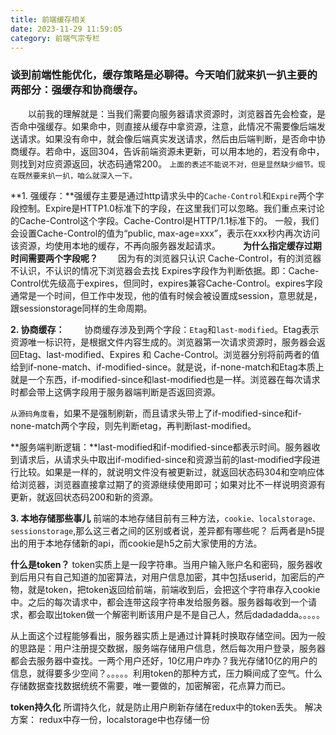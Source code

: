 ```yaml
---
title: 前端缓存相关
date: 2023-11-29 11:59:05
category: 前端气宗专栏
---
```


### 谈到前端性能优化，缓存策略是必聊得。今天咱们就来扒一扒主要的两部分：强缓存和协商缓存。
　　以前我的理解就是：当我们需要向服务器请求资源时，浏览器首先会检查，是否命中强缓存。如果命中，则直接从缓存中拿资源，注意，此情况不需要像后端发送请求。如果没有命中，就会像后端真实发送请求，然后由后端判断，是否命中协商缓存。若命中，返回304，告诉前端资源未更新，可以用本地的，若没有命中，则找到对应资源返回，状态码通常200。
`上面的表述不能说不对，但是显然缺少细节。现在既然要来扒一扒，咱么就深入一下。`

**1. 强缓存：**强缓存主要是通过http请求头中的`Cache-Control`和`Expire`两个字段控制。Expire是HTTP1.0标准下的字段，在这里我们可以忽略。我们重点来讨论的Cache-Control这个字段。Cache-Control是HTTP/1.1标准下的。 一般，我们会设置Cache-Control的值为“public, max-age=xxx”，表示在xxx秒内再次访问该资源，均使用本地的缓存，不再向服务器发起请求。
　　
**为什么指定缓存过期时间需要两个字段呢？**
　　因为有的浏览器只认识 Cache-Control，有的浏览器不认识，不认识的情况下浏览器会去找 Expires字段作为判断依据。即：Cache-Control优先级高于expires，但同时，expires兼容Cache-Control。expires字段通常是一个时间，但工作中发现，他的值有时候会被设置成session，意思就是，跟sessionstorage同样的生命周期。

**2. 协商缓存：**
　　协商缓存涉及到两个字段：`Etag`和`last-modified`。Etag表示资源唯一标识符，是根据文件内容生成的。浏览器第一次请求资源时，服务器会返回Etag、last-modified、Expires 和 Cache-Control。浏览器分别将前两者的值给到if-none-match、if-modified-since。就是说，if-none-match和Etag本质上就是一个东西，if-modified-since和last-modified也是一样。浏览器在每次请求时都会带上这俩字段用于服务器端判断是否返回资源。

`从源码角度看`，如果不是强制刷新，而且请求头带上了if-modified-since和if-none-match两个字段，则先判断etag，再判断last-modified。

**服务端判断逻辑：**last-modified和if-modified-since都表示时间。服务器收到请求后，从请求头中取出if-modified-since和资源当前的last-modified字段进行比较。如果是一样的，就说明文件没有被更新过，就返回状态码304和空响应体给浏览器，浏览器直接拿过期了的资源继续使用即可；如果对比不一样说明资源有更新，就返回状态码200和新的资源。

**3. 本地存储那些事儿**
前端的本地存储目前有三种方法，`cookie、localstorage、sessionstorage`,那么这三者之间的区别或者说，差异都有哪些呢？
后两者是h5提出的用于本地存储新的api，而cookie是h5之前大家使用的方法。


**什么是token？**
token实质上是一段字符串。当用户输入账户名和密码，服务器收到后用只有自己知道的加密算法，对用户信息加密，其中包括userid，加密后的产物，就是token，把token返回给前端，前端收到后，会把这个字符串存入cookie中。之后的每次请求中，都会连带这段字符串发给服务器。服务器每收到一个请求，都会取出token做一个解密判断该用户是不是自己人，然后dadadadda。。。。。

从上面这个过程能够看出，服务器实质上是通过计算耗时换取存储空间。因为一般的思路是：用户注册提交数据，服务端存储用户信息，然后每次用户登录，服务器都会去服务器中查找。一两个用户还好，10亿用户咋办？我光存储10亿的用户的信息，就得要多少空间？。。。。。利用token的那种方式，压力瞬间成了空气。什么存储数据查找数据统统不需要，唯一要做的，加密解密，花点算力而已。


**token持久化**
所谓持久化，就是防止用户刷新存储在redux中的token丢失。
解决方案： redux中存一份，localstorage中也存储一份
